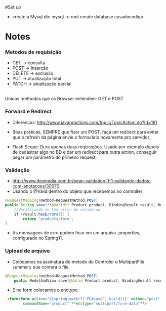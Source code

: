 #Set up
 - create a Mysql db: 
 mysql -u root 
 create database casadocodigo

# Notes 

### Metodos de requisição
- GET    -> consulta
- POST   -> inserção	
- DELETE -> exclusão
- PUT    -> atualização total
- PATCH  -> atualização parcial
<br>
Unicos methodos que os Browser entendem: GET e POST
 
### Forward e Redirect
- Diferenças: http://www.javapractices.com/topic/TopicAction.do?Id=181

- Boas práticas, SEMPRE que fizer um POST, faça um redirect para evitar que o refresh da página envie o formulário novamente pro servidor; 
 
- Flash Scope: Dura apenas duas requisições. Usado por exemplo depois de cadastrar algo no BD e dar um redirect para outra action, conseguir pegar um parametro do primeiro request; 
 
### Validação
- http://www.devmedia.com.br/bean-validation-1-1-validando-dados-com-anotacoes/30070
- Usando o @Valid dentro do objeto que recebemos no controller;
```java
@RequestMapping(method=RequestMethod.POST)
public String save(**@Valid** Product product, BindingResult result, RedirectAttributes ra){
	//Verificando se tem erros de validacao
	if (result.hasErrors()) {
		return "products/form";
}
```
- As mensagens de erro podem ficar em um arquivo .properties, configurado no Spring11.

### Upload de arquivo
- Colocamos na assinatura do metodo do Controler o MultipartFile summary que conterá o file.
```java
@RequestMapping(method=RequestMethod.POST)
	public ModelAndView save(@Valid Product product, BindingResult result, RedirectAttributes ra, **MultipartFile summary**){
```
 - E no form colocamos o enctype:
```html 
 <form:form action="${spring:mvcUrl('PC#save').build()}" method="post"
		commandName="product" **enctype="multipart/form-data"**>
```
